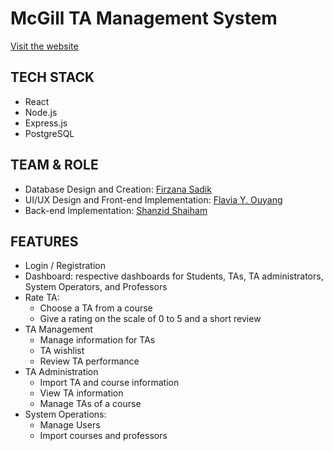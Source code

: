 # McGill TA Management System

[Visit the website](https://front-end-28x.pages.dev/)

## TECH STACK

- React
- Node.js
- Express.js
- PostgreSQL

## TEAM & ROLE

- Database Design and Creation: [Firzana Sadik](https://github.com/firzanasadik)
- UI/UX Design and Front-end Implementation: [Flavia Y. Ouyang](https://github.com/flaviaouyang)
- Back-end Implementation: [Shanzid Shaiham](https://github.com/Shanzid01)

## FEATURES

- Login / Registration
- Dashboard: respective dashboards for Students, TAs, TA administrators, System Operators, and Professors
- Rate TA:
  - Choose a TA from a course
  - Give a rating on the scale of 0 to 5 and a short review
- TA Management
  - Manage information for TAs
  - TA wishlist
  - Review TA performance
- TA Administration 
  - Import TA and course information
  - View TA information
  - Manage TAs of a course
- System Operations:
  - Manage Users
  - Import courses and professors
